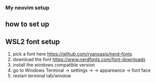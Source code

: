 ### My neovim setup

## how to set up

## WSL2 font setup

1. pick a font here https://github.com/ryanoasis/nerd-fonts
2. download the font https://www.nerdfonts.com/font-downloads
3. install the windows compatible version
4. go to Windows Terminal -> settings -> <profile> -> appareance -> font face
5. restart terminal tab/window
